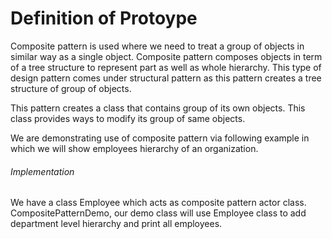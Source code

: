 <h1>Definition of Protoype </h1>
Composite pattern is used where we need to treat a group of objects in similar way as a single object. Composite pattern composes objects in term of a tree structure to represent part as well as whole hierarchy. This type of design pattern comes under structural pattern as this pattern creates a tree structure of group of objects.

This pattern creates a class that contains group of its own objects. This class provides ways to modify its group of same objects.

We are demonstrating use of composite pattern via following example in which we will show employees hierarchy of an organization.

<h6>Implementation</h6>

We have a class Employee which acts as composite pattern actor class. CompositePatternDemo, our demo class will use Employee class to add department level hierarchy and print all employees.
